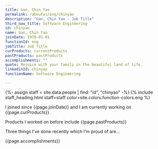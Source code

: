 ```yaml
---
title: Gan, Chin Yao
permalink: /aboutus/eng/chinyao
description: "Gan, Chin Yao - Job Title"
third_nav_title: Software Engineering
id: chinyao
name: Gan, Chin Yao
joinDate: 1970-01-01
functionId: eng
jobTitle: Job Title
curProducts: currentProducts
pastProducts: pastProducts
accomplishments: ""
quote: Rejoice with your family in the beautiful land of life.
linkedinId: chinyao
functionName: Software Engineering

---
```


{%- assign staff = site.data.people | find: "id", "chinyao" -%}
{% include staff_heading.html staff=staff color=site.colors.function-colors.eng %}

<p>I joined since {{page.joinDate}} and I am currently working on {{page.curProducts}}.</p>

<p>Products I worked on before include {{page.pastProducts}}</p>

<p>Three things I've done recently which I'm proud of are...</p>
{{page.accomplishments}}
